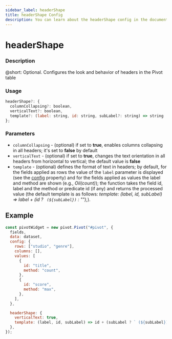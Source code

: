 ```yaml
---
sidebar_label: headerShape
title: headerShape Config
description: You can learn about the headerShape config in the documentation of the DHTMLX JavaScript Pivot library. Browse developer guides and API reference, try out code examples and live demos, and download a free 30-day evaluation version of DHTMLX Pivot.
---
```


# headerShape

### Description

@short: Optional. Configures the look and behavior of headers in the Pivot table

### Usage

~~~jsx  
headerShape?: {
  columnCollapsing?: boolean,
  verticalText?: boolean,
  template?: (label: string, id: string, subLabel?: string) => string
};
~~~

### Parameters

- `columnCollapsing` - (optional) if set to **true**, enables columns collapsing in all headers; it's set to **false** by default
- `verticalText` - (optional) if set to **true**, changes the text orientation in all headers from horizontal to vertical; the default value is **false**
- `template` - (optional) defines the format of text in headers; by default, for the fields applied as rows the value of the `label` parameter is displayed (see the [config](/api/config/config-property) property) and for the fields applied as values  the label and method are shown (e.g., *Oil(count)*); the function takes the field id, label and the method or predicate id (if any) and returns the processed value (the default template is as follows: *template: (label, id, subLabel) => label + (id ? ` (${subLabel})` : ""),*).

## Example

~~~jsx {19-22}
const pivotWidget = new pivot.Pivot("#pivot", {
  fields,
  data: dataset,
  config: {
    rows: ["studio", "genre"],
    columns: [],
    values: [
      {
        id: "title",
        method: "count",
      },
      {
        id: "score",
        method: "max",
      },
    ],
  },

  headerShape: {
    verticalText: true,
    template: (label, id, subLabel) => id + (subLabel ? ` (${subLabel})` : ""),
  },
});
~~~
